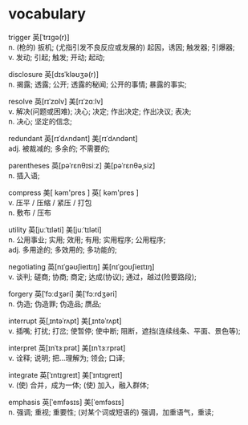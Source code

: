 # vocabulary

 trigger 英[ˈtrɪɡə(r)]     
n.	(枪的) 扳机; (尤指引发不良反应或发展的) 起因，诱因; 触发器; 引爆器;   
v.	发动; 引起; 触发; 开动; 起动;   

disclosure 英[dɪsˈkləʊʒə(r)]   
n.	揭露; 透露; 公开; 透露的秘闻; 公开的事情; 暴露的事实;   

resolve	英[rɪˈzɒlv]
美[rɪˈzɑːlv]   
v.	解决(问题或困难); 决心; 决定; 作出决定; 作出决议; 表决;   
n.	决心; 坚定的信念;      

redundant	英[rɪˈdʌndənt]
美[rɪˈdʌndənt]   
adj.	被裁减的; 多余的; 不需要的;   

parentheses
英[pəˈrɛnθɪsiːz]
美[pəˈrɛnθəˌsiz]   
n.	插入语;     

compress
美[ kəm'pres ] 
英[ kəm'pres ]    
v. 压平 / 压缩 / 紧压 / 打包   
n. 敷布 / 压布   


utility	英[juːˈtɪləti]
美[juːˈtɪləti]   
n.	公用事业; 实用; 效用; 有用; 实用程序; 公用程序;   
adj.	多用途的; 多效用的; 多功能的;   

negotiating
英[nɪˈɡəʊʃieɪtɪŋ]
美[nɪˈɡoʊʃieɪtɪŋ]   
v.	谈判; 磋商; 协商; 商定; 达成(协议); 通过，越过(险要路段);      

forgery	英[ˈfɔːdʒəri]
美[ˈfɔːrdʒəri]   
n.	伪造; 伪造罪; 伪造品; 赝品;   

interrupt	英[ˌɪntəˈrʌpt]
美[ˌɪntəˈrʌpt]   
v.	插嘴; 打扰; 打岔; 使暂停; 使中断; 阻断，遮挡(连续线条、平面、景色等);

interpret	英[ɪnˈtɜːprət]
美[ɪnˈtɜːrprət]   
v.	诠释; 说明; 把…理解为; 领会; 口译;   


integrate	英[ˈɪntɪɡreɪt]
美[ˈɪntɪɡreɪt]   
v.	(使) 合并，成为一体; (使) 加入，融入群体;   

emphasis	英[ˈemfəsɪs]
美[ˈemfəsɪs]   
n.	强调; 重视; 重要性; (对某个词或短语的) 强调，加重语气，重读;






